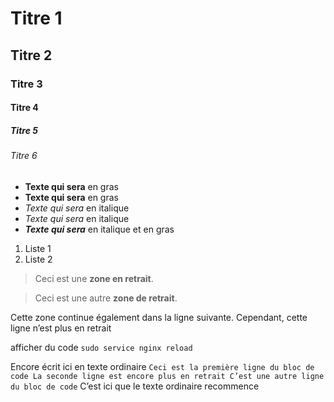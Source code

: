 #  Titre 1
## Titre 2
###  Titre 3
#### Titre 4
#####  Titre 5
###### Titre 6

- **Texte qui sera** en gras
- __Texte qui sera__  en gras
- *Texte qui sera* en italique
- _Texte qui sera_ en italique
- ***Texte qui sera*** en italique et en gras

1. Liste 1
2. Liste 2

>Ceci est une **zone en retrait**.
>

>Ceci est une autre **zone de retrait**.

Cette zone continue également dans la ligne suivante.
Cependant, cette ligne n’est plus en retrait

afficher du code `sudo service nginx reload`

Encore écrit ici en texte ordinaire
    ```Ceci est la première ligne du bloc de code
    La seconde ligne est encore plus en retrait
    C’est une autre ligne du bloc de code```
C’est ici que le texte ordinaire recommence